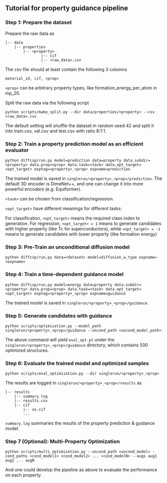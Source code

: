 ## Tutorial for property guidance pipeline

### Step 1: Prepare the dataset

Prepare the raw data as

```
|-- data
    |-- properties
	    |-- <property>
            	|-- cif
            	|-- <raw_data>.csv
```

The csv file should at least contain the following 3 columns

```
material_id, cif, <prop>
```

``<prop>`` can be arbitrary property types, like formation_energy_per_atom in mp_20.


Split the raw data via the following script

```
python scripts/make_split.py --dir data/properties/<property> --csv <raw_data>.csv
```

The default setting will shuffle the dataset in random seed 42 and split it into train.csv, val.csv and test.csv with ratio 8:1:1. 

### Step 2: Train a property prediction model as an efficient evaluator

```
python diffcsp/run.py model=prediction data=property data.subdir=<property> data.prop=<prop> data.task=<task> data.opt_target=<opt_target> exptag=<property>_<prop> expname=prediction
```

The trained model is saved in ``singlerun/<property>_<prop>/prediction``. The default 3D encoder is DimeNet++, and one can change it into more powerful encoders (e.g. Equiformer).

``<task>`` can be chosen from classification/regression.

``<opt_target>`` have different meanings for different tasks:

For classification, ``<opt_target>`` means the required class index to generation.
For regression, ``<opt_target> = 1`` means to generate candidates with higher property (like Tc for superconductors), while ``<opt_target> = -1`` means to generate candidates with lower property (like formation energy)

### Step 3: Pre-Train an unconditional diffusion model

```
python diffcsp/run.py data=<dataset> model=diffusion_w_type expname=<expname>
```

### Step 4: Train a time-dependent guidance model

```
python diffcsp/run.py model=energy data=property data.subdir=<property> data.prop=<prop> data.task=<task> data.opt_target=<opt_target> exptag=<property>_<prop> expname=guidance
```

The trained model is saved in ``singlerun/<property>_<prop>/guidance``.

### Step 5: Generate candidates with guidance

```
python scripts/optimization.py --model_path singlerun/<property>_<prop>/guidance --uncond_path <uncond_model_path>
```

The above command will yield ``eval_opt.pt`` under the ``singlerun/<property>_<prop>/guidance`` directory, which contains 500 optimized structures.

### Step 6: Evaluate the trained model and optimized samples

```
python scripts/eval_optimization.py --dir singlerun/<property>_<prop>
```

The results are logged in ``singlerun/<property>_<prop>/results`` as 

```
|-- results
    |-- summary.log
    |-- results.csv
    |-- cif
        |-- xx.cif
        ...
```

``summary.log`` summaries the results of the property prediction & guidance model. 

### Step 7 (Optional): Multi-Property Optimization

```
python scripts/multi_optimization.py --uncond_path <uncond_model> -cond_paths <cond_model1> <cond_model2> ... <cond_modelN> --augs aug1 aug2 ... augN
```

And one could develop the pipeline as above to evaluate the performance on each property.

